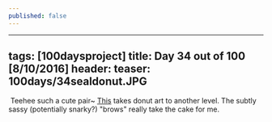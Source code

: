 ```yaml
---
published: false
---
```

---
tags: [100daysproject]
title: Day 34 out of 100 [8/10/2016]
header:
  teaser: 100days/34sealdonut.JPG
---

<img src="{{ site.url }}{{ site.baseurl }}/images/100days/34sealdonut.JPG" alt="">
Teehee such a cute pair~ <a href="https://www.pinterest.com/pin/513621532475353306/" target="_blank">This</a> takes donut art to another level.  The subtly sassy (potentially snarky?) "brows" really take the cake for me.

